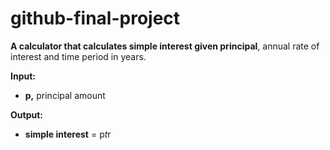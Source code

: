 # github-final-project

**A calculator that calculates simple interest given principal**, annual rate of interest and time period in years.

**Input:**<br>
  - **p,** principal amount

**Output:**<br>
  - **simple interest** = p*t*r
